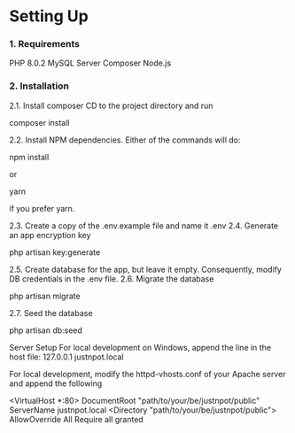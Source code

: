 <h1>Setting Up</h1>

<h3>1. Requirements </h3>
PHP 8.0.2
MySQL Server
Composer
Node.js
 

<h3>2. Installation</h3>

2.1. Install composer
CD to the project directory and run

composer install

2.2. Install NPM dependencies.
Either of the commands will do:

npm install

or

yarn

if you prefer yarn.

2.3. Create a copy of the .env.example file and name it .env
2.4. Generate an app encryption key

php artisan key:generate

2.5. Create database for the app, but leave it empty. Consequently, modify DB credentials in the .env file.
2.6. Migrate the database

php artisan migrate

2.7. Seed the database

php artisan db:seed

Server Setup
For local development on Windows, append the line in the host file:
127.0.0.1 justnpot.local

For local development, modify the httpd-vhosts.conf of your Apache server and append the following

<VirtualHost *:80>
    DocumentRoot "path/to/your/be/justnpot/public"
    ServerName justnpot.local
    <Directory "path/to/your/be/justnpot/public">
       AllowOverride All
       Require all granted
    </Directory>
</VirtualHost>